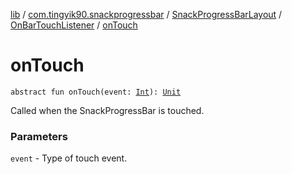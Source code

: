 [lib](../../../index.md) / [com.tingyik90.snackprogressbar](../../index.md) / [SnackProgressBarLayout](../index.md) / [OnBarTouchListener](index.md) / [onTouch](./on-touch.md)

# onTouch

`abstract fun onTouch(event: `[`Int`](https://kotlinlang.org/api/latest/jvm/stdlib/kotlin/-int/index.html)`): `[`Unit`](https://kotlinlang.org/api/latest/jvm/stdlib/kotlin/-unit/index.html)

Called when the SnackProgressBar is touched.

### Parameters

`event` - Type of touch event.